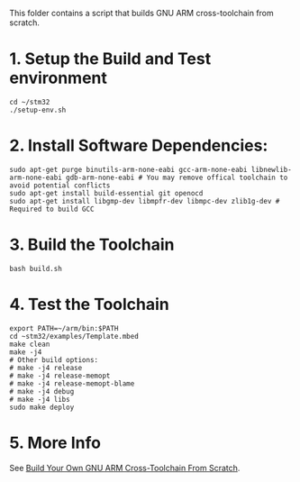 This folder contains a script that builds GNU ARM cross-toolchain from scratch.

# 1. Setup the Build and Test environment

    cd ~/stm32
    ./setup-env.sh

# 2. Install Software Dependencies:
 
    sudo apt-get purge binutils-arm-none-eabi gcc-arm-none-eabi libnewlib-arm-none-eabi gdb-arm-none-eabi # You may remove offical toolchain to avoid potential conflicts
    sudo apt-get install build-essential git openocd
    sudo apt-get install libgmp-dev libmpfr-dev libmpc-dev zlib1g-dev # Required to build GCC

# 3. Build the Toolchain

    bash build.sh

# 4. Test the Toolchain

    export PATH=~/arm/bin:$PATH
    cd ~stm32/examples/Template.mbed
    make clean
    make -j4
    # Other build options:
    # make -j4 release
    # make -j4 release-memopt
    # make -j4 release-memopt-blame
    # make -j4 debug
    # make -j4 libs
    sudo make deploy

# 5. More Info

See [Build Your Own GNU ARM Cross-Toolchain From Scratch](http://istarc.wordpress.com/2014/07/21/stm32f4-build-your-toolchain-from-scratch/).

